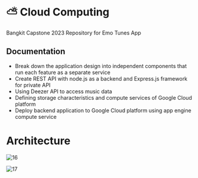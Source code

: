 # ⛅ Cloud Computing 
Bangkit Capstone 2023 Repository for Emo Tunes App

## Documentation
* Break down the application design into independent components that run each feature as a separate service
* Create REST API with node.js as a backend and Express.js framework for private API
* Using Deezer API to access music data
* Defining storage characteristics and compute services of Google Cloud platform
* Deploy backend application to Google Cloud platform using app engine compute service

# Architecture
![16](https://github.com/IrfanAlfianR/CH2-PS554-EmoTunes/assets/106134603/3915f881-d3c1-4153-82e0-72cb02ee776d)

![17](https://github.com/IrfanAlfianR/CH2-PS554-EmoTunes/assets/106134603/1641a822-7843-4e45-b14e-f2d89ce08c77)

